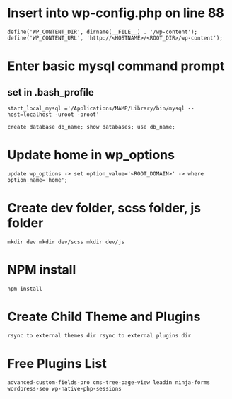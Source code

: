 # Insert into wp-config.php on line 88

`define('WP_CONTENT_DIR', dirname(__FILE__) . '/wp-content');
define('WP_CONTENT_URL', 'http://<HOSTNAME>/<ROOT_DIR>/wp-content');`

# Enter basic mysql command prompt
## set in .bash_profile
`start_local_mysql
='/Applications/MAMP/Library/bin/mysql --host=localhost -uroot -proot'`

`create database db_name;
show databases;
use db_name;`

# Update home in wp_options
`update wp_options
    -> set option_value='<ROOT_DOMAIN>'
    -> where option_name='home';`

# Create dev folder, scss folder, js folder
`mkdir dev
mkdir dev/scss
mkdir dev/js`

# NPM install
`npm install`

# Create Child Theme and Plugins
`rsync to external themes dir
rsync to external plugins dir`

# Free Plugins List
`advanced-custom-fields-pro
cms-tree-page-view
leadin
ninja-forms
wordpress-seo
wp-native-php-sessions`






